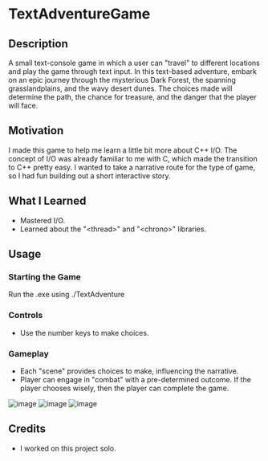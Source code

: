 # TextAdventureGame

## Description
A small text-console game in which a user can "travel" to different locations and play the game through text input. In this text-based adventure, embark on an epic journey through the mysterious Dark Forest, the spanning grasslandplains, and the wavy desert dunes. The choices made will determine the path, the chance for treasure, and the danger that the player will face.

## Motivation
I made this game to help me learn a little bit more about C++ I/O. The concept of I/O was already familiar to me with C, which made the transition to C++ pretty easy. I wanted to take a narrative route for the type of game, so I had fun building out a short interactive story.

## What I Learned
- Mastered I/O.
- Learned about the "\<thread\>" and "\<chrono\>" libraries.

## Usage
### Starting the Game
Run the .exe using ./TextAdventure
### Controls
- Use the number keys to make choices.
### Gameplay
- Each "scene" provides choices to make, influencing the narrative.
- Player can engage in "combat" with a pre-determined outcome.
If the player chooses wisely, then the player can complete the game.

![image](https://github.com/user-attachments/assets/3dd771b0-c991-41fc-a884-8e2248ab3f06)
![image](https://github.com/user-attachments/assets/62979753-c70a-4d24-9496-40b0d56d9cec)
![image](https://github.com/user-attachments/assets/05f07182-1dda-41bd-8c25-5d1066a4dc48)

## Credits
- I worked on this project solo.
